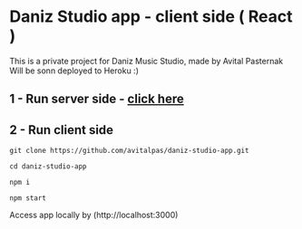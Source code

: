 # Daniz Studio app - client side ( React )
This is a private project for Daniz Music Studio, made by Avital Pasternak
Will be sonn deployed to Heroku :) 

## 1 - Run server side - [click here](https://github.com/avitalpas/daniz-studio-app-server)
## 2 - Run client side
```
git clone https://github.com/avitalpas/daniz-studio-app.git
```
```
cd daniz-studio-app
```
```
npm i
```
```
npm start
```
Access app locally by (http://localhost:3000)
